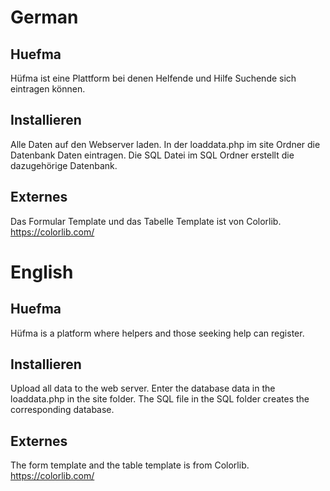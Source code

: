 # German

## Huefma
Hüfma ist eine Plattform bei denen Helfende und Hilfe Suchende sich eintragen können.

## Installieren
Alle Daten auf den Webserver laden. In der loaddata.php im site Ordner die Datenbank Daten eintragen.
Die SQL Datei im SQL Ordner erstellt die dazugehörige Datenbank.

## Externes
Das Formular Template und das Tabelle Template ist von Colorlib. https://colorlib.com/


# English

## Huefma
Hüfma is a platform where helpers and those seeking help can register.

## Installieren
Upload all data to the web server. Enter the database data in the loaddata.php in the site folder.
The SQL file in the SQL folder creates the corresponding database.

## Externes
The form template and the table template is from Colorlib. https://colorlib.com/
